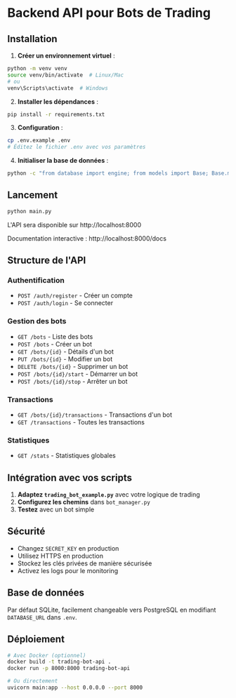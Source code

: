 # Backend API pour Bots de Trading

## Installation

1. **Créer un environnement virtuel** :
```bash
python -m venv venv
source venv/bin/activate  # Linux/Mac
# ou
venv\Scripts\activate  # Windows
```

2. **Installer les dépendances** :
```bash
pip install -r requirements.txt
```

3. **Configuration** :
```bash
cp .env.example .env
# Éditez le fichier .env avec vos paramètres
```

4. **Initialiser la base de données** :
```bash
python -c "from database import engine; from models import Base; Base.metadata.create_all(bind=engine)"
```

## Lancement

```bash
python main.py
```

L'API sera disponible sur http://localhost:8000

Documentation interactive : http://localhost:8000/docs

## Structure de l'API

### Authentification
- `POST /auth/register` - Créer un compte
- `POST /auth/login` - Se connecter

### Gestion des bots
- `GET /bots` - Liste des bots
- `POST /bots` - Créer un bot
- `GET /bots/{id}` - Détails d'un bot
- `PUT /bots/{id}` - Modifier un bot
- `DELETE /bots/{id}` - Supprimer un bot
- `POST /bots/{id}/start` - Démarrer un bot
- `POST /bots/{id}/stop` - Arrêter un bot

### Transactions
- `GET /bots/{id}/transactions` - Transactions d'un bot
- `GET /transactions` - Toutes les transactions

### Statistiques
- `GET /stats` - Statistiques globales

## Intégration avec vos scripts

1. **Adaptez `trading_bot_example.py`** avec votre logique de trading
2. **Configurez les chemins** dans `bot_manager.py`
3. **Testez** avec un bot simple

## Sécurité

- Changez `SECRET_KEY` en production
- Utilisez HTTPS en production
- Stockez les clés privées de manière sécurisée
- Activez les logs pour le monitoring

## Base de données

Par défaut SQLite, facilement changeable vers PostgreSQL en modifiant `DATABASE_URL` dans `.env`.

## Déploiement

```bash
# Avec Docker (optionnel)
docker build -t trading-bot-api .
docker run -p 8000:8000 trading-bot-api

# Ou directement
uvicorn main:app --host 0.0.0.0 --port 8000
```